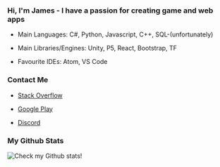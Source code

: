 ### Hi, I'm James - I have a passion for creating game and web apps

 - Main Languages: C#, Python, Javascript, C++, SQL-(unfortunately)

 - Main Libraries/Engines: Unity, P5, React, Bootstrap, TF
 
 - Favourite IDEs: Atom, VS Code

### Contact Me

 - [Stack Overflow](https://stackoverflow.com/users/14873974/james-barnett)

 - [Google Play](https://play.google.com/store/apps/dev?id=4979929486351667387)

 - [Discord](JamesB#0733)

### My Github Stats

![Check my Github stats!](https://github-readme-stats.vercel.app/api?username=j4mes-b4rnett)

